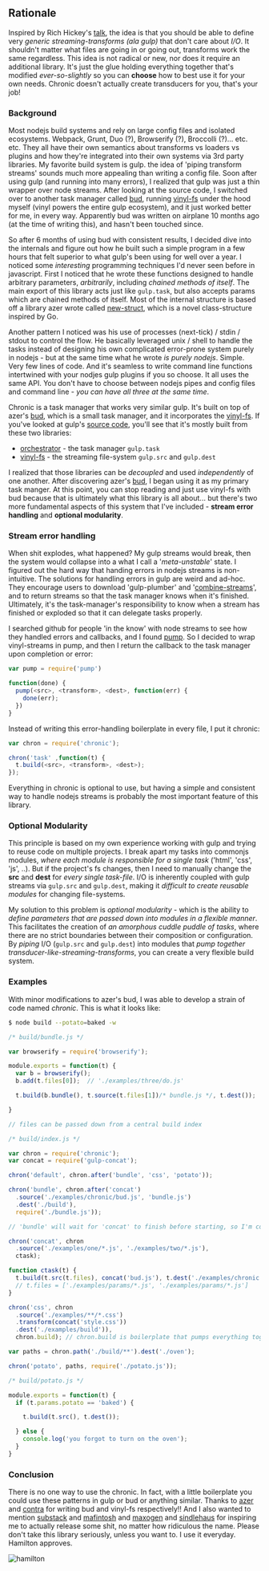 ## Rationale

Inspired by Rich Hickey's [talk](https://www.youtube.com/watch?v=6mTbuzafcII), the idea is that you should be able to define very *generic streaming-transforms (ala gulp)* that don't care about *I/O*. It shouldn't matter what files are going in or going out, transforms work the same regardless. This idea is not radical or new, nor does it require an additional library. It's just the glue holding everything together that's modified *ever-so-slightly* so you can **choose** how to best use it for your own needs. Chronic doesn't actually create transducers for you, that's your job!

### Background

Most nodejs build systems and rely on large config files and isolated ecosystems. Webpack, Grunt, Duo (?), Browserify (?), Broccolli (?)... etc. etc. They all have their own semantics about transforms vs loaders vs plugins and how they're integrated into their own systems via 3rd party libraries. My favorite build system is gulp. the idea of 'piping  transform streams' sounds much more appealing than writing a config file. Soon after using gulp (and running into many errors), I realized that gulp was just a thin wrapper over node streams. After looking at the source code, I switched over to another task manager called [bud](https://github.com/azer/bud), running [vinyl-fs](https://github.com/wearefractal/vinyl-fs) under the hood myself (vinyl powers the entire gulp ecosystem), and it just worked better for me, in every way. Apparently bud was written on airplane  10 months ago (at the time of writing this), and hasn't been touched since.

So after 6 months of using bud with consistent results, I decided dive into the internals and figure out how he built such a simple program in a few hours that felt superior to what gulp's been using for well over a year. I noticed some *interesting* programming techniques I'd never seen before in javascript. First  I noticed that he wrote these functions designed to handle arbitrary parameters, *arbitrarily*, including *chained methods of itself*. The main export of this library acts just like `gulp.task`, but also accepts params which are chained methods of itself. Most of the internal structure is based off a library azer wrote called [new-struct](https://github.com/azer/new-struct), which is a novel class-structure inspired by Go.

Another pattern I noticed was his use of processes (next-tick) / stdin / stdout to control the flow. He basically leveraged unix / shell to handle the tasks instead of designing his own complicated error-prone system purely in nodejs - but at the same time what he wrote *is purely nodejs*. Simple. Very few lines of code. And it's seamless to write command line functions intertwined with your nodjes gulp plugins if you so choose. It all uses the same API. You don't have to choose between nodejs pipes and config files and command line - *you can have all three at the same time*.

Chronic is a task manager that works very similar gulp. It's built on top of azer's [bud](https://github.com/azer/bud), which is a small task manager, and it incorporates the [vinyl-fs](https://github.com/wearefractal/vinyl-fs). If you've looked at gulp's [source code](https://github.com/gulpjs/gulp/blob/master/index.js), you'll see that it's mostly built from these two libraries:

* [orchestrator](https://github.com/orchestrator/orchestrator) - the task manager `gulp.task`
* [vinyl-fs](https://github.com/wearefractal/vinyl-fs) - the streaming file-system `gulp.src` and `gulp.dest`

I realized that those libraries can be *decoupled* and used *independently* of one another. After discovering azer's [bud](https://github.com/azer/bud), I began using it as my primary task manger. At this point, you can stop reading and just use vinyl-fs with bud because that is ultimately what this library is all about... but there's two more fundamental aspects of this system that I've included - **stream error handling** and **optional modularity**.

### Stream error handling

When shit explodes, what happened? My gulp streams would break, then the system would collapse into a what I call a '*meta-unstable*' state. I figured out the hard way that handing errors in nodejs streams is non-intuitive. The solutions for handling errors in gulp are weird and ad-hoc. They encourage users to download 'gulp-plumber' and '[combine-streams](https://github.com/gulpjs/gulp/blob/master/docs/recipes/combining-streams-to-handle-errors.md)', and to return streams so that the task manager knows when it's finished. Ultimately, it's the task-manager's responsibility to know when a stream has finished or exploded so that it can delegate tasks properly.

I searched github for people 'in the know' with node streams to see how they handled errors and callbacks, and I found [pump](https://github.com/mafintosh/pump). So I decided to wrap vinyl-streams in pump, and then I return the callback to the task manager upon completion or error:

```js
var pump = require('pump')

function(done) {
  pump(<src>, <transform>, <dest>, function(err) {
    done(err);
  })
}
```

Instead of writing this error-handling boilerplate in every file, I put it chronic:

```js
var chron = require('chronic');

chron('task' ,function(t) {
  t.build(<src>, <transform>, <dest>);
});
```

 Everything in chronic is optional to use, but having a simple and consistent way to handle nodejs streams is probably the most important feature of this library.

### Optional Modularity

This principle is based on my own experience working with gulp and trying to reuse code on multiple projects. I break apart my tasks into commonjs modules, *where each module is responsible for a single task* ('html', 'css', 'js', ..). But if the project's fs changes, then I need to manually change the **src** and **dest** for *every single task-file*. I/O is inherently coupled with gulp streams via `gulp.src` and `gulp.dest`, making it *difficult to create reusable modules* for changing file-systems.

My solution to this problem is *optional modularity* - which is the ability to *define parameters that are passed down into modules in a flexible manner*. This facilitates the creation of *an amorphous cuddle puddle of tasks*, where there are no strict boundaries between their composition or configuration. By *piping* I/O (`gulp.src` and `gulp.dest`) into modules that *pump together transducer-like-streaming-transforms*, you can create a very flexible build system.

### Examples

With minor modifications to azer's bud, I was able to develop a strain of code named *chronic*. This is what it looks like:

```bash
$ node build --potato=baked -w
```

```js
/* build/bundle.js */

var browserify = require('browserify');

module.exports = function(t) {
  var b = browserify();
  b.add(t.files[0]);  // './examples/three/do.js'

  t.build(b.bundle(), t.source(t.files[1])/* bundle.js */, t.dest());

}

// files can be passed down from a central build index

```


```js
/* build/index.js */

var chron = require('chronic');
var concat = require('gulp-concat');

chron('default', chron.after('bundle', 'css', 'potato'));

chron('bundle', chron.after('concat')
  .source('./examples/chronic/bud.js', 'bundle.js')
  .dest('./build'),
  require('./bundle.js'));

// 'bundle' will wait for 'concat' to finish before starting, so I'm confident "chronic/bud.js" exists.

chron('concat', chron
  .source('./examples/one/*.js', './examples/two/*.js'),
  ctask);

function ctask(t) {
  t.build(t.src(t.files), concat('bud.js'), t.dest('./examples/chronic'));
  // t.files = ['./examples/params/*.js', './examples/params/*.js']
}

chron('css', chron
  .source('./examples/**/*.css')
  .transform(concat('style.css'))
  .dest('./examples/build')),
  chron.build); // chron.build is boilerplate that pumps everything together

var paths = chron.path('./build/**').dest('./oven');

chron('potato', paths, require('./potato.js'));
```

```js
/* build/potato.js */

module.exports = function(t) {
  if (t.params.potato == 'baked') {

    t.build(t.src(), t.dest());

  } else {
    console.log('you forgot to turn on the oven');
  }
}
```


### Conclusion

There is no one way to use the chronic. In fact, with a little boilerplate you could use these patterns in gulp or bud or anything similar. Thanks to [azer](https://github.com/azer) and [contra](https://github.com/contra) for writing bud and vinyl-fs respectively!! And I also wanted to mention [substack](https://github.com/substack) and [mafintosh](https://github.com/mafintosh) and [maxogen](https://github.com/maxogden) and [sindlehaus](https://github.com/sindresorhus) for inspiring me to actually release some shit, no matter how ridiculous the name. Please don't take this library seriously, unless you want to. I use it everyday. Hamilton approves.

![hamilton](https://github.com/codingalchemy/chronic/blob/master/hamilton.JPG)

